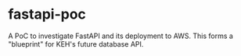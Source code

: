 # fastapi-poc
A PoC to investigate FastAPI and its deployment to AWS. This forms a "blueprint" for KEH's future database API.
